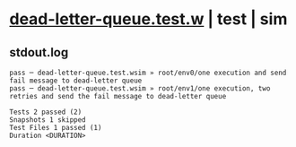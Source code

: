 # [dead-letter-queue.test.w](../../../../../../examples/tests/sdk_tests/queue/dead-letter-queue.test.w) | test | sim

## stdout.log
```log
pass ─ dead-letter-queue.test.wsim » root/env0/one execution and send fail message to dead-letter queue                 
pass ─ dead-letter-queue.test.wsim » root/env1/one execution, two retries and send the fail message to dead-letter queue

Tests 2 passed (2)
Snapshots 1 skipped
Test Files 1 passed (1)
Duration <DURATION>
```

